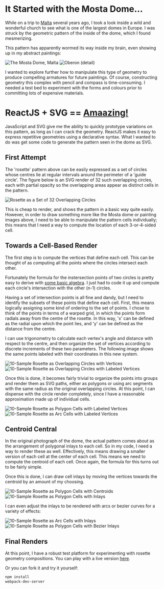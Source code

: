 # It Started with the Mosta Dome...

While on a trip to [Malta](https://www.google.ca/maps/place/Malta/@35.9440174,14.3795242,11z/data=!3m1!4b1!4m2!3m1!1s0x130e45281d8647c5:0xf582d86136be4239) several years ago, I took a look inside a wild and wonderful church to see what is one of the largest domes in Europe.  I was struck by the geometric pattern of the inside of the dome, which I found mesmerizing.

This pattern has apparently wormed its way inside my brain, even showing up in my abstract paintings:

![The Mosta Dome, Malta](img/mosta.jpg)
![Oberon (detail)](img/oberon-detail.jpg)

I wanted to explore further how to manipulate this type of geometry to produce compelling armatures for future paintings.  Of course, constructing geometry this complex with pencil and compass is time-consuming.  I needed a test bed to experiment with the forms and colours prior to committing lots of expensive materials.

# ReactJS + SVG == [Amaazing!](https://s3.amazonaws.com/generative-art/index.html)

JavaScript and SVG give me the ability to quickly prototype variations on this pattern, as long as I can crack the geometry.  ReactJS makes it easy to express repetitive geometries using a declarative syntax.  What I wanted to do was get some code to generate the pattern seen in the dome as SVG.

## First Attempt

The 'rosette' pattern above can be easily expressed as a set of circles whose centres lie at regular intervals around the perimeter of a 'guide circle'.  The figure below is an SVG render of 32 such overlapping circles, each with partial opacity so the overlapping areas appear as distinct cells in the pattern.

![Rosette as a Set of 32 Overlapping Circles](img/circles.png)

This is cheap to render, and shows the pattern in a basic way quite easily.  However, in order to draw something more like the Mosta dome or painting images above, I need to be able to manipulate the pattern cells individually; this means that I need a way to compute the location of each 3-or-4-sided cell.

## Towards a Cell-Based Render

The first step is to compute the vertices that define each cell.  This can be thought of as computing all the points where the circles intersect each other.

Fortunately the formula for the instersection points of two circles is pretty easy to derive with [some basic algebra](http://mathforum.org/library/drmath/view/51836.html).  I just had to code it up and compute each circle's intersection with the other (n-1) circles.

Having a set of intersection points is all fine and dandy, but I need to identify the subsets of these points that define each cell.  First, this means logically assigning some kind of ordering to the set of points.  I chose to think of the points in terms of a warped grid, in which the points form radials away from the centre of the rosette.  In this way, 'x' can be defined as the radial upon which the point lies, and 'y' can be defined as the distance from the centre.

I can use trigonometry to calculate each vertex's angle and distance with respect to the centre, and then organize the set of vertices according to discrete increments of these two parameters.  The following image shows the same points labeled with their coordinates in this new system.

![10-Sample Rosette as Overlapping Circles with Vertices](img/vertices.png)
![10-Sample Rosette as Overlapping Circles with Labeled Vertices](img/vertices2.png)

Once this is done, it becomes fairly trivial to organize the points into groups and render them as SVG paths, either as polygons or using arc segments with the same radius as the original overlapping circles.  At this point, I can dispense with the circle render completely, since I have a reasonable approximation made up of individual cells.

![10-Sample Rosette as Polygon Cells with Labeled Vertices](img/polygons.png)
![10-Sample Rosette as Arc Cells with Labeled Vertices](img/arcs.png)

## Centroid Central

In the original photograph of the dome, the actual pattern comes about as the arrangement of polygonal inlays to each cell.  So in my code, I need a way to render these as well.  Effectively, this means drawing a smaller version of each cell at the center of each cell.  This means we need to compute the centroid of each cell.  Once again, the formula for this turns out to be fairly simple.

Once this is done, I can draw cell inlays by moving the vertices towards the centroid by an amount of my choosing.

![10-Sample Rosette as Polygon Cells with Centroids](img/centroids.png)
![10-Sample Rosette as Polygon Cells with Inlays](img/inlays.png)

I can even adjust the inlays to be rendered with arcs or bezier curves for a variety of effects:

![10-Sample Rosette as Arc Cells with Inlays](img/inlays-arc.png)
![10-Sample Rosette as Polygon Cells with Bezier Inlays](img/inlays-bezier.png)

## Final Renders

At this point, I have a robust test platform for experimenting with rosette geometry compositions.  You can play with a live version [here](https://s3.amazonaws.com/generative-art/index.html).

Or you can fork it and try it yourself:

```bash
npm install
webpack-dev-server
```
